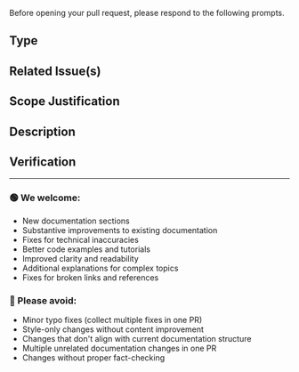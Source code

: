 Before opening your pull request, please respond to the following prompts.

## Type
<!-- Is this a new documentation section, improvement to existing docs, or fix for technical inaccuracy? -->

## Related Issue(s)
<!-- List existing issue(s) that this PR would close -->

## Scope Justification
<!-- If this PR touches multiple documentation sections, please explain why they should be updated together -->

## Description
<!-- Describe your documentation changes -->

## Verification
<!-- Describe how you verified the accuracy of these documentation changes -->

---
### 🟢 We welcome:
- New documentation sections
- Substantive improvements to existing documentation
- Fixes for technical inaccuracies
- Better code examples and tutorials
- Improved clarity and readability
- Additional explanations for complex topics
- Fixes for broken links and references

### 🔴 Please avoid:
- Minor typo fixes (collect multiple fixes in one PR)
- Style-only changes without content improvement
- Changes that don't align with current documentation structure
- Multiple unrelated documentation changes in one PR
- Changes without proper fact-checking
